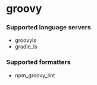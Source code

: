 # groovy
<!--- THIS DOCUMENT IS AUTOMATICALLY GENERATED, DON'T EDIT IT -->

### Supported language servers

- groovyls
- gradle_ls

### Supported formatters

- npm_groovy_lint
